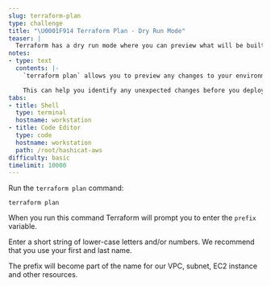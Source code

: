 ```yaml
---
slug: terraform-plan
type: challenge
title: "\U0001F914 Terraform Plan - Dry Run Mode"
teaser: |
  Terraform has a dry run mode where you can preview what will be built without actually creating any resources. In this challenge we'll run `terraform plan` and view the output.
notes:
- type: text
  contents: |-
    `terraform plan` allows you to preview any changes to your environment in a safe way.

    This can help you identify any unexpected changes before you deploy them, not after they are already built.
tabs:
- title: Shell
  type: terminal
  hostname: workstation
- title: Code Editor
  type: code
  hostname: workstation
  path: /root/hashicat-aws
difficulty: basic
timelimit: 10000
---
```

Run the `terraform plan` command:

```
terraform plan
```

When you run this command Terraform will prompt you to enter the `prefix` variable.

Enter a short string of lower-case letters and/or numbers. We recommend that you use your first and last name.

The prefix will become part of the name for our VPC, subnet, EC2 instance and other resources.